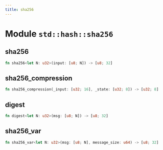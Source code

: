 ```yaml
---
title: sha256
---
```


# Module `std::hash::sha256`

## sha256

```rust
fn sha256<let N: u32>(input: [u8; N]) -> [u8; 32]
```

## sha256_compression

```rust
fn sha256_compression(_input: [u32; 16], _state: [u32; 8]) -> [u32; 8]
```

## digest

```rust
fn digest<let N: u32>(msg: [u8; N]) -> [u8; 32]
```

## sha256_var

```rust
fn sha256_var<let N: u32>(msg: [u8; N], message_size: u64) -> [u8; 32]
```

